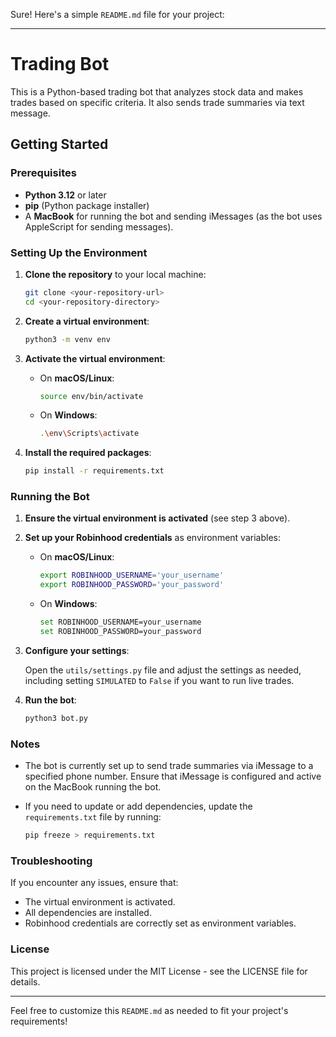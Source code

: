 Sure! Here's a simple `README.md` file for your project:

---

# Trading Bot

This is a Python-based trading bot that analyzes stock data and makes trades based on specific criteria. It also sends trade summaries via text message.

## Getting Started

### Prerequisites

- **Python 3.12** or later
- **pip** (Python package installer)
- A **MacBook** for running the bot and sending iMessages (as the bot uses AppleScript for sending messages).

### Setting Up the Environment

1. **Clone the repository** to your local machine:

   ```bash
   git clone <your-repository-url>
   cd <your-repository-directory>
   ```

2. **Create a virtual environment**:

   ```bash
   python3 -m venv env
   ```

3. **Activate the virtual environment**:

   - On **macOS/Linux**:
     ```bash
     source env/bin/activate
     ```
   - On **Windows**:
     ```bash
     .\env\Scripts\activate
     ```

4. **Install the required packages**:

   ```bash
   pip install -r requirements.txt
   ```

### Running the Bot

1. **Ensure the virtual environment is activated** (see step 3 above).

2. **Set up your Robinhood credentials** as environment variables:

   - On **macOS/Linux**:
     ```bash
     export ROBINHOOD_USERNAME='your_username'
     export ROBINHOOD_PASSWORD='your_password'
     ```
   - On **Windows**:
     ```bash
     set ROBINHOOD_USERNAME=your_username
     set ROBINHOOD_PASSWORD=your_password
     ```

3. **Configure your settings**:

   Open the `utils/settings.py` file and adjust the settings as needed, including setting `SIMULATED` to `False` if you want to run live trades.

4. **Run the bot**:

   ```bash
   python3 bot.py
   ```

### Notes

- The bot is currently set up to send trade summaries via iMessage to a specified phone number. Ensure that iMessage is configured and active on the MacBook running the bot.
  
- If you need to update or add dependencies, update the `requirements.txt` file by running:

  ```bash
  pip freeze > requirements.txt
  ```

### Troubleshooting

If you encounter any issues, ensure that:

- The virtual environment is activated.
- All dependencies are installed.
- Robinhood credentials are correctly set as environment variables.

### License

This project is licensed under the MIT License - see the LICENSE file for details.

---

Feel free to customize this `README.md` as needed to fit your project's requirements!